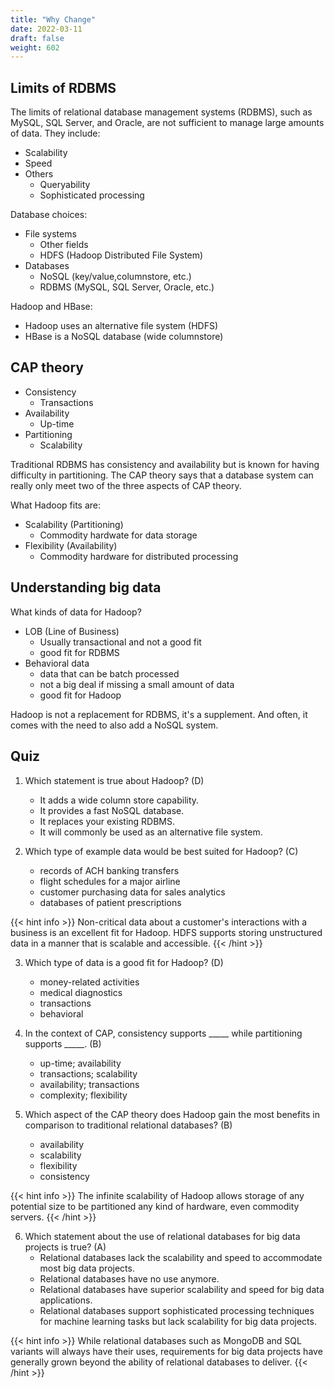 ```yaml
---
title: "Why Change"
date: 2022-03-11
draft: false
weight: 602
---
```


## Limits of RDBMS

The limits of relational database management systems (RDBMS), such as MySQL, SQL Server, and Oracle, are not sufficient to manage large amounts of data. They include:

* Scalability
* Speed
* Others
    - Queryability
    - Sophisticated processing

Database choices:

* File systems
    - Other fields
    - HDFS (Hadoop Distributed File System)
* Databases
    - NoSQL (key/value,columnstore, etc.)
    - RDBMS (MySQL, SQL Server, Oracle, etc.)

Hadoop and HBase:

* Hadoop uses an alternative file system (HDFS)
* HBase is a NoSQL database (wide columnstore)

## CAP theory

* Consistency
    - Transactions
* Availability
    - Up-time
* Partitioning
    - Scalability

Traditional RDBMS has consistency and availability but is known for having difficulty in partitioning. The CAP theory says that a database system can really only meet two of the three aspects of CAP theory.

What Hadoop fits are:

* Scalability (Partitioning)
    - Commodity hardwate for data storage
* Flexibility (Availability)
    - Commodity hardware for distributed processing

## Understanding big data

What kinds of data for Hadoop?

* LOB (Line of Business)
    - Usually transactional and not a good fit
    - good fit for RDBMS
* Behavioral data
    - data that can be batch processed
    - not a big deal if missing a small amount of data
    - good fit for Hadoop

Hadoop is not a replacement for RDBMS, it's a supplement. And often, it comes with the need to also add a NoSQL system.

## Quiz

1. Which statement is true about Hadoop? (D)
    * It adds a wide column store capability.
    * It provides a fast NoSQL database.
    * It replaces your existing RDBMS.
    * It will commonly be used as an alternative file system.

2. Which type of example data would be best suited for Hadoop? (C)
    * records of ACH banking transfers
    * flight schedules for a major airline
    * customer purchasing data for sales analytics
    * databases of patient prescriptions

{{< hint info >}}
Non-critical data about a customer's interactions with a business is an excellent fit for Hadoop. HDFS supports storing unstructured data in a manner that is scalable and accessible.
{{< /hint >}}

3. Which type of data is a good fit for Hadoop? (D)
    * money-related activities
    * medical diagnostics
    * transactions
    * behavioral

4. In the context of CAP, consistency supports _____ while partitioning supports _____. (B)
    * up-time; availability
    * transactions; scalability
    * availability; transactions
    * complexity; flexibility

5. Which aspect of the CAP theory does Hadoop gain the most benefits in comparison to traditional relational databases? (B)
    * availability
    * scalability
    * flexibility
    * consistency

{{< hint info >}}
The infinite scalability of Hadoop allows storage of any potential size to be partitioned any kind of hardware, even commodity servers.
{{< /hint >}}

6. Which statement about the use of relational databases for big data projects is true? (A)
    * Relational databases lack the scalability and speed to accommodate most big data projects.
    * Relational databases have no use anymore.
    * Relational databases have superior scalability and speed for big data applications.
    * Relational databases support sophisticated processing techniques for machine learning tasks but lack scalability for big data projects.

{{< hint info >}}
While relational databases such as MongoDB and SQL variants will always have their uses, requirements for big data projects have generally grown beyond the ability of relational databases to deliver.
{{< /hint >}}
